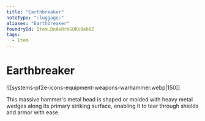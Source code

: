 ```yaml
---
title: "Earthbreaker"
noteType: ":luggage:"
aliases: "Earthbreaker"
foundryId: Item.DnAeRrbGORi8eb0Z
tags:
  - Item
---
```


# Earthbreaker
![[systems-pf2e-icons-equipment-weapons-warhammer.webp|150]]

This massive hammer's metal head is shaped or molded with heavy metal wedges along its primary striking surface, enabling it to tear through shields and armor with ease.
